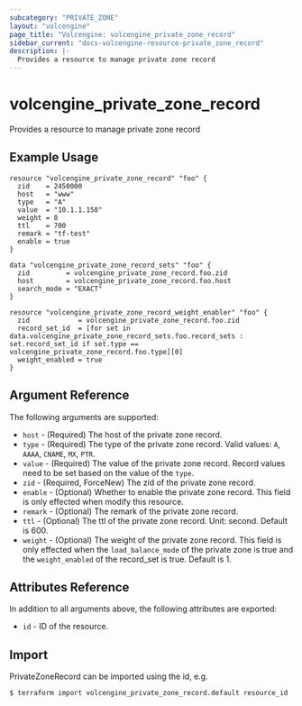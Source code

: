 ```yaml
---
subcategory: "PRIVATE_ZONE"
layout: "volcengine"
page_title: "Volcengine: volcengine_private_zone_record"
sidebar_current: "docs-volcengine-resource-private_zone_record"
description: |-
  Provides a resource to manage private zone record
---
```

# volcengine_private_zone_record
Provides a resource to manage private zone record
## Example Usage
```hcl
resource "volcengine_private_zone_record" "foo" {
  zid    = 2450000
  host   = "www"
  type   = "A"
  value  = "10.1.1.158"
  weight = 8
  ttl    = 700
  remark = "tf-test"
  enable = true
}

data "volcengine_private_zone_record_sets" "foo" {
  zid         = volcengine_private_zone_record.foo.zid
  host        = volcengine_private_zone_record.foo.host
  search_mode = "EXACT"
}

resource "volcengine_private_zone_record_weight_enabler" "foo" {
  zid            = volcengine_private_zone_record.foo.zid
  record_set_id  = [for set in data.volcengine_private_zone_record_sets.foo.record_sets : set.record_set_id if set.type == volcengine_private_zone_record.foo.type][0]
  weight_enabled = true
}
```
## Argument Reference
The following arguments are supported:
* `host` - (Required) The host of the private zone record.
* `type` - (Required) The type of the private zone record. Valid values: `A`, `AAAA`, `CNAME`, `MX`, `PTR`.
* `value` - (Required) The value of the private zone record. Record values need to be set based on the value of the `type`.
* `zid` - (Required, ForceNew) The zid of the private zone record.
* `enable` - (Optional) Whether to enable the private zone record. This field is only effected when modify this resource.
* `remark` - (Optional) The remark of the private zone record.
* `ttl` - (Optional) The ttl of the private zone record. Unit: second. Default is 600.
* `weight` - (Optional) The weight of the private zone record. This field is only effected when the `load_balance_mode` of the private zone is true and the `weight_enabled` of the record_set is true. Default is 1.

## Attributes Reference
In addition to all arguments above, the following attributes are exported:
* `id` - ID of the resource.



## Import
PrivateZoneRecord can be imported using the id, e.g.
```
$ terraform import volcengine_private_zone_record.default resource_id
```

